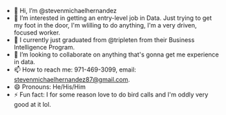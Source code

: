 - 👋 Hi, I’m @stevenmichaelhernandez
- 👀 I’m interested in getting an entry-level job in Data.  Just trying to get my foot in the door, I'm wlilling to do anything, I'm a very driven, focused worker.
- 🌱 I currently just graduated from @tripleten from their Business Intelligence Program.
- 💞️ I’m looking to collaborate on anything that's gonna get me experience in data.
- 📫 How to reach me: 971-469-3099, email: stevenmichaelhernandez87@gmail.com.
- 😄 Pronouns: He/His/Him
- ⚡ Fun fact: I for some reason love to do bird calls and I'm oddly very good at it lol.

<!---
stevenmichaelhernandez/stevenmichaelhernandez is a ✨ special ✨ repository because its `README.md` (this file) appears on your GitHub profile.
You can click the Preview link to take a look at your changes.
--->
